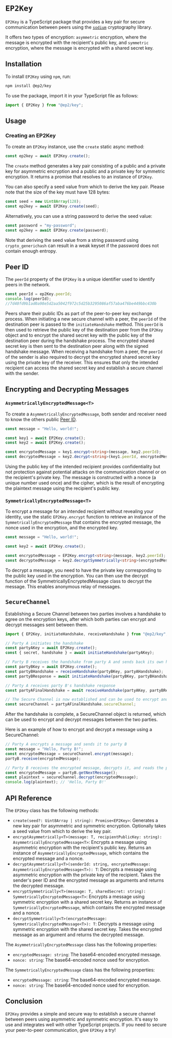 # `EP2Key`

`EP2Key` is a TypeScript package that provides a key pair for secure communication between peers using the [`sodium`](https://github.com/jedisct1/libsodium.js) cryptography library.

It offers two types of encryption: `asymmetric` encryption, where the message is encrypted with the recipient's public key, and `symmetric` encryption, where the message is encrypted with a shared secret key.

## Installation

To install `EP2Key` using `npm`, run:

```bash
npm install @ep2/key
```

To use the package, import it in your TypeScript file as follows:

```typescript
import { EP2Key } from "@ep2/key";
```

## Usage

### Creating an EP2Key

To create an `EP2Key` instance, use the `create` static async method:

```typescript
const ep2key = await EP2Key.create();
```

The `create` method generates a key pair consisting of a public and a private key for asymmetric encryption and a public and a private key for symmetric encryption. It returns a promise that resolves to an instance of `EP2Key`.

You can also specify a seed value from which to derive the key pair. Please note that the size of the key must have 128 bytes:

```typescript
const seed = new Uint8Array(128);
const ep2key = await EP2Key.create(seed);
```

Alternatively, you can use a string password to derive the seed value:

```typescript
const password = "my-password";
const ep2key = await EP2Key.create(password);
```

Note that deriving the seed value from a string password using `crypto_generichash` can result in a weak keyset if the password does not contain enough entropy.

## Peer ID

The `peerId` property of the `EP2Key` is a unique identifier used to identify peers in the network.

```typescript
const peerId = ep2Key.peerId;
console.log(peerId);
//7d40fd9b1ad0a98e5d2aa5042f972c5d25b3295086af57aba476be449bbc430b
```

Peers share their public IDs as part of the peer-to-peer key exchange process. When initiating a new secure channel with a peer, the `peerId` of the destination peer is passed to the `initiateHandshake` method. This `peerId` is then used to retrieve the public key of the destination peer from the `EP2Key` object and to encrypt the shared secret key with the public key of the destination peer during the handshake process. The encrypted shared secret key is then sent to the destination peer along with the signed handshake message. When receiving a handshake from a peer, the `peerId` of the sender is also required to decrypt the encrypted shared secret key using the private key of the receiver. This ensures that only the intended recipient can access the shared secret key and establish a secure channel with the sender.

## Encrypting and Decrypting Messages

### `AsymmetricallyEncryptedMessage<T>`

To create a `AsymmetricallyEncryptedMessage`, both sender and receiver need to know the others public [Peer ID](#peer-id).

```typescript
const message = "Hello, world!";

const key1 = await EP2Key.create();
const key2 = await EP2Key.create();

const encryptedMessage = key1.encrypt<string>(message, key2.peerId);
const decryptedMessage = key2.decrypt<string>(key1.peerId, encryptedMessage);
```

Using the public key of the intended recipient provides confidentiality but not protection against potential attacks on the communication channel or on the recipient's private key. The message is constructed with a nonce (a unique number used once) and the cipher, which is the result of encrypting the plaintext message using the recipient's public key.

### `SymmetricallyEncryptedMessage<T>`

To encrypt a message for an intended recipient without revealing your identity, use the static `EP2Key.encrypt` function to retrieve an instance of the `SymmetricallyEncryptedMessage` that contains the encrypted message, the nonce used in the encryption, and the encrypted key.

```typescript
const message = "Hello, world!";

const key2 = await EP2Key.create();

const encryptedMessage = EP2Key.encrypt<string>(message, key2.peerId);
const decryptedMessage = key2.decryptSymmetrically<string>(encryptedMessage);
```

To decrypt a message, you need to have the private key corresponding to the public key used in the encryption. You can then use the decrypt function of the SymmetricallyEncryptedMessage class to decrypt the message. This enables anonymous relay of messages.

## `SecureChannel`

Establishing a Secure Channel between two parties involves a handshake to agree on the encryption keys, after which both parties can encrypt and decrypt messages sent between them.

```typescript
import { EP2Key, initiateHandshake, receiveHandshake } from "@ep2/key";

// Party A initiates the handshake
const partyAKey = await EP2Key.create();
const { secret, handshake } = await initiateHandshake(partyAKey);

// Party B receives the handshake from party A and sends back its own handshake
const partyBKey = await EP2Key.create();
const partyBHandshake = receiveHandshake(partyBKey, partyAHandshake);
const partyBResponse = await initiateHandshake(partyBKey, partyBHandshake);

// Party A receives party B's handshake response
const partyAFinalHandshake = await receiveHandshake(partyAKey, partyBResponse);

// The Secure Channel is now established and can be used to encrypt and decrypt messages between the two parties
const secureChannel = partyAFinalHandshake.secureChannel;
```

After the handshake is complete, a SecureChannel object is returned, which can be used to encrypt and decrypt messages between the two parties.

Here is an example of how to encrypt and decrypt a message using a SecureChannel:

```typescript
// Party A encrypts a message and sends it to party B
const message = "Hello, Party B!";
const encryptedMessage = secureChannel.encrypt(message);
partyB.receive(encryptedMessage);

// Party B receives the encrypted message, decrypts it, and reads the plaintext
const encryptedMessage = partyB.getNextMessage();
const plaintext = secureChannel.decrypt(encryptedMessage);
console.log(plaintext); // 'Hello, Party B!'
```

## API Reference

The `EP2Key` class has the following methods:

- `create(seed?: Uint8Array | string): Promise<EP2Key>`: Generates a new key pair for asymmetric and symmetric encryption. Optionally takes a seed value from which to derive the key pair.
- `encryptAsymmetrically<T>(message: T, recipientPublicKey: string): AsymmetricallyEncryptedMessage<T>`: Encrypts a message using asymmetric encryption with the recipient's public key. Returns an instance of `AsymmetricallyEncryptedMessage`, which contains the encrypted message and a nonce.
- `decryptAsymmetrically<T>(senderId: string, encryptedMessage: AsymmetricallyEncryptedMessage<T>): T`: Decrypts a message using asymmetric encryption with the private key of the recipient. Takes the sender's peer ID and the encrypted message as arguments and returns the decrypted message.
- `encryptSymmetrically<T>(message: T, sharedSecret: string): SymmetricallyEncryptedMessage<T>`: Encrypts a message using symmetric encryption with a shared secret key. Returns an instance of `SymmetricallyEncryptedMessage`, which contains the encrypted message and a nonce.
- `decryptSymmetrically<T>(encryptedMessage: SymmetricallyEncryptedMessage<T>): T`: Decrypts a message using symmetric encryption with the shared secret key. Takes the encrypted message as an argument and returns the decrypted message.

The `AsymmetricallyEncryptedMessage` class has the following properties:

- `encryptedMessage: string`: The base64-encoded encrypted message.
- `nonce: string`: The base64-encoded nonce used for encryption.

The `SymmetricallyEncryptedMessage` class has the following properties:

- `encryptedMessage: string`: The base64-encoded encrypted message.
- `nonce: string`: The base64-encoded nonce used for encryption.

## Conclusion

`EP2Key` provides a simple and secure way to establish a secure channel between peers using asymmetric and symmetric encryption. It's easy to use and integrates well with other TypeScript projects. If you need to secure your peer-to-peer communication, give `EP2Key` a try!
